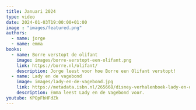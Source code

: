 ```yaml
---
title: Januari 2024
type: video
date: 2024-01-03T19:00:00+01:00
image : "images/featured.png"
authors:
  - name: jorge
  - name: emma
books:
  - name: Borre verstopt de olifant
    image: images/borre-verstopt-een-olifant.png
    link: https://borre.nl/olifant/
    description: Jorge leest voor hoe Borre een Olifant verstopt!
  - name: Lady en de vagebond
    image: images/lady-en-de-vagebond.jpg
    link: https://metadata.isbn.nl/265668/disney-verhalenboek-lady-en-de-vagebond.html
    description: Emma leest Lady en de Vagebond voor.
youtube: KPOpFbHFdZk
---
```

